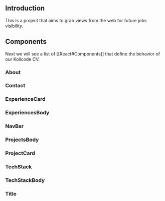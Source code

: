 ## Introduction

This is a project that aims to grab views from the web for future jobs visibility.

## Components

Next we will see a list of [[React#Components]] that define the behavior of our Kolicode CV.
### About

### Contact

### ExperienceCard

### ExperiencesBody

### NavBar

### ProjectsBody

### ProjectCard

### TechStack

### TechStackBody

### Title
